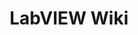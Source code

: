 ---
title: "LabVIEW Wiki"
externalUrl: https://labviewwiki.org/wiki/Home
summary: "The LabVIEW Wiki is a community driven information resouce."
featureimage: LabVIEWWiki.png
showSummary: true
categories:
 - "Find Answers"
 - "Learn Something"
tags:
 - "Community"
 - "Knowledge Base"
 - "Online"
---